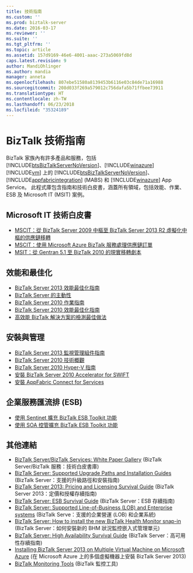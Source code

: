 ```yaml
---
title: 技術指南
ms.custom: ''
ms.prod: biztalk-server
ms.date: 2016-03-17
ms.reviewer: ''
ms.suite: ''
ms.tgt_pltfrm: ''
ms.topic: article
ms.assetid: 157d9169-46e6-4001-aaac-273a5069fd8d
caps.latest.revision: 9
author: MandiOhlinger
ms.author: mandia
manager: anneta
ms.openlocfilehash: 807ebe51580a8139453b6116e03c84de71a16988
ms.sourcegitcommit: 208d033f269a579012c756dafa5b71ffbee73911
ms.translationtype: HT
ms.contentlocale: zh-TW
ms.lasthandoff: 06/23/2018
ms.locfileid: "35324189"
---
```

# <a name="biztalk-technical-guides"></a>BizTalk 技術指南

BizTalk 家族內有許多產品和服務，包括 [!INCLUDE[btsBizTalkServerNoVersion](../includes/btsbiztalkservernoversion-md.md)]、[!INCLUDE[winazure](../includes/winazure-md.md)] [!INCLUDE[vm](../includes/vm-md.md)] 上的 [!INCLUDE[btsBizTalkServerNoVersion](../includes/btsbiztalkservernoversion-md.md)]、[!INCLUDE[appfabricintegration](../includes/appfabricintegration-md.md)] (MABS) 和 [!INCLUDE[winazure](../includes/winazure-md.md)] App Service。 此程式庫包含指南和技術白皮書，涵蓋所有領域，包括效能、作業、ESB 及 Microsoft IT (MSIT) 案例。

## <a name="microsoft-it-white-papers"></a>Microsoft IT 技術白皮書

- [MSCIT：從 BizTalk Server 2009 中樞至 BizTalk Server 2013 R2 虛擬化中樞的供應鏈移轉](mscit-supply-chain-migration-from-biztalk-2009-to-biztalk-2013-r2-virtualized.md)
- [MSCIT：使用 Microsoft Azure BizTalk 服務處理供應鏈訂單](mscit-using-microsoft-azure-biztalk-services-for-supply-chain-orders.md)
- [MSIT：從 Gentran 5.1 至 BizTalk 2010 的現實移轉劇本](msit-real-world-migration-story-from-gentran-5-1-to-biztalk-2010.md)

## <a name="performance-and-optimization"></a>效能和最佳化

- [BizTalk Server 2013 效能最佳化指南](biztalk-server-2013-performance-optimization-guide.md)
- [BizTalk Server 的主動性](proactivity-in-biztalk-server.md)
- [BizTalk Server 2010 作業指南](biztalk-server-2010-operations-guide.md)
- [BizTalk Server 2010 效能最佳化指南](biztalk-server-2010-performance-optimization-guide.md)
- [高效能 BizTalk 解決方案的檢測最佳做法](instrumentation-best-practices-for-high-performance-biztalk-solutions.md)

## <a name="installation-and-management"></a>安裝與管理

- [BizTalk Server 2013 監視管理組件指南](biztalk-server-2013-monitoring-management-pack-guide.md)
- [BizTalk Server 2010 技術概觀](biztalk-server-2010-technical-overview.md)
- [BizTalk Server 2010 Hyper-V 指南](biztalk-server-2010-hyper-v-guide.md)
- [安裝 BizTalk Server 2010 Accelerator for SWIFT](installing-biztalk-server-2010-accelerator-for-swift.md)
- [安裝 AppFabric Connect for Services](installing-appfabric-connect-for-services.md)

## <a name="enterprise-service-bus-esb"></a>企業服務匯流排 (ESB)

- [使用 Sentinet 擴充 BizTalk ESB Toolkit 功能](extending-biztalk-esb-toolkit-capabilities-with-sentinet.md)
- [使用 SOA 控管擴充 BizTalk ESB Toolkit 功能](extending-biztalk-esb-toolkit-capabilities-with-soa-governance.md)

## <a name="additional-links"></a>其他連結

- [BizTalk Server/BizTalk Services: White Paper Gallery](https://social.technet.microsoft.com/wiki/contents/articles/15469.biztalk-serverbiztalk-services-white-paper-gallery.aspx) (BizTalk Server/BizTalk 服務：技術白皮書庫)
- [BizTalk Server: Supported Upgrade Paths and Installation Guides](https://social.technet.microsoft.com/wiki/contents/articles/28554.biztalk-server-supported-upgrade-paths-and-installation-guides.aspx) (BizTalk Server：支援的升級路徑和安裝指南)
- [BizTalk Server 2013: Pricing and Licensing Survival Guide](https://social.technet.microsoft.com/wiki/contents/articles/20494.biztalk-server-2013-pricing-and-licensing-survival-guide.aspx) (BizTalk Server 2013：定價和授權存續指南)
- [BizTalk Server: ESB Survival Guide](https://social.technet.microsoft.com/wiki/contents/articles/7756.biztalk-server-esb-survival-guide.aspx) (BizTalk Server：ESB 存續指南)
- [BizTalk Server: Supported Line-of-Business (LOB) and Enterprise systems](https://social.technet.microsoft.com/wiki/contents/articles/17631.biztalk-server-supported-line-of-business-lob-and-enterprise-systems.aspx) (BizTalk Serve：支援的企業營運 (LOB) 和企業系統)
- [BizTalk Server: How to install the new BizTalk Health Monitor snap-in](https://social.technet.microsoft.com/wiki/contents/articles/26466.biztalk-server-how-to-install-the-new-biztalk-health-monitor-snap-in.aspx) (BizTalk Server：如何安裝新的 BHM 狀況監控嵌入式管理單元)
- [BizTalk Server: High Availability Survival Guide](https://social.technet.microsoft.com/wiki/contents/articles/6532.biztalk-server-high-availability-survival-guide.aspx) (BizTalk Server：高可用性存續指南)
- [Installing BizTalk Server 2013 on Multiple Virtual Machine on Microsoft Azure](https://social.technet.microsoft.com/wiki/contents/articles/23968.installing-biztalk-server-2013-on-multiple-virtual-machine-on-windows-azure.aspx) (在 Microsoft Azure 上的多個虛擬機器上安裝 BizTalk Server 2013)
- [BizTalk Monitoring Tools](https://social.technet.microsoft.com/wiki/contents/articles/5364.biztalk-monitoring-tools.aspx) (BizTalk 監控工具)

